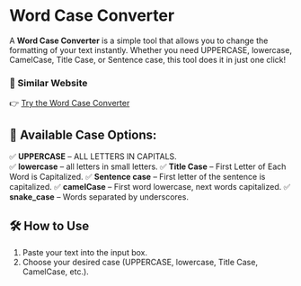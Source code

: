 # Word Case Converter 

A **Word Case Converter** is a simple tool that allows you to change the formatting of your text instantly. Whether you need UPPERCASE, lowercase, CamelCase, Title Case, or Sentence case, this tool does it in just one click! 

### 🚀 Similar Website  
👉 [Try the Word Case Converter](https://toolsyplay.com/case-converter)

## 📌 Available Case Options:
✅ **UPPERCASE** – ALL LETTERS IN CAPITALS.  
✅ **lowercase** – all letters in small letters.
✅ **Title Case** – First Letter of Each Word is Capitalized.
✅ **Sentence case** – First letter of the sentence is capitalized.
✅ **camelCase** – First word lowercase, next words capitalized.
✅ **snake_case** – Words separated by underscores.

## 🛠️ How to Use  
1. Paste your text into the input box.
2. Choose your desired case (UPPERCASE, lowercase, Title Case, CamelCase, etc.).  
